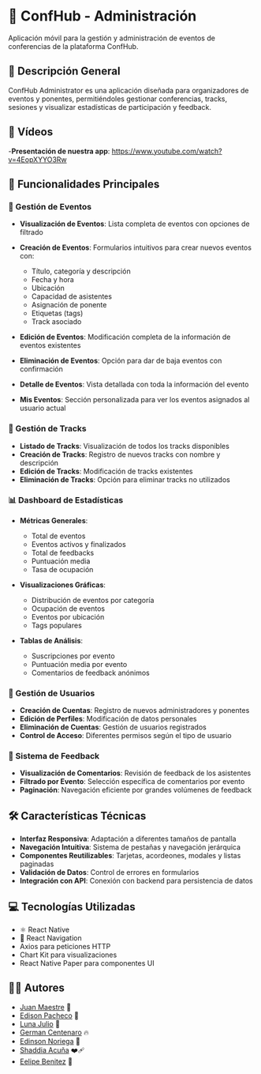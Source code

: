 # 📱 ConfHub - Administración

Aplicación móvil para la gestión y administración de eventos de conferencias de la plataforma ConfHub.

## 🌟 Descripción General

ConfHub Administrator es una aplicación diseñada para organizadores de eventos y ponentes, permitiéndoles gestionar conferencias, tracks, sesiones y visualizar estadísticas de participación y feedback.

## 🎥 Vídeos
-**Presentación de nuestra app**: https://www.youtube.com/watch?v=4EopXYYO3Rw

## 🚀 Funcionalidades Principales

### 📅 Gestión de Eventos

- **Visualización de Eventos**: Lista completa de eventos con opciones de filtrado
- **Creación de Eventos**: Formularios intuitivos para crear nuevos eventos con:
  - Título, categoría y descripción
  - Fecha y hora
  - Ubicación
  - Capacidad de asistentes
  - Asignación de ponente
  - Etiquetas (tags)
  - Track asociado
  
- **Edición de Eventos**: Modificación completa de la información de eventos existentes
- **Eliminación de Eventos**: Opción para dar de baja eventos con confirmación
- **Detalle de Eventos**: Vista detallada con toda la información del evento
- **Mis Eventos**: Sección personalizada para ver los eventos asignados al usuario actual

### 🔄 Gestión de Tracks

- **Listado de Tracks**: Visualización de todos los tracks disponibles
- **Creación de Tracks**: Registro de nuevos tracks con nombre y descripción
- **Edición de Tracks**: Modificación de tracks existentes
- **Eliminación de Tracks**: Opción para eliminar tracks no utilizados

### 📊 Dashboard de Estadísticas

- **Métricas Generales**:
  - Total de eventos
  - Eventos activos y finalizados
  - Total de feedbacks
  - Puntuación media
  - Tasa de ocupación

- **Visualizaciones Gráficas**:
  - Distribución de eventos por categoría
  - Ocupación de eventos
  - Eventos por ubicación
  - Tags populares

- **Tablas de Análisis**:
  - Suscripciones por evento
  - Puntuación media por evento
  - Comentarios de feedback anónimos

### 👥 Gestión de Usuarios

- **Creación de Cuentas**: Registro de nuevos administradores y ponentes
- **Edición de Perfiles**: Modificación de datos personales
- **Eliminación de Cuentas**: Gestión de usuarios registrados
- **Control de Acceso**: Diferentes permisos según el tipo de usuario

### 💬 Sistema de Feedback

- **Visualización de Comentarios**: Revisión de feedback de los asistentes
- **Filtrado por Evento**: Selección específica de comentarios por evento
- **Paginación**: Navegación eficiente por grandes volúmenes de feedback

## 🛠️ Características Técnicas

- **Interfaz Responsiva**: Adaptación a diferentes tamaños de pantalla
- **Navegación Intuitiva**: Sistema de pestañas y navegación jerárquica
- **Componentes Reutilizables**: Tarjetas, acordeones, modales y listas paginadas
- **Validación de Datos**: Control de errores en formularios
- **Integración con API**: Conexión con backend para persistencia de datos

## 💻 Tecnologías Utilizadas

- ⚛️ React Native
- 🧭 React Navigation
- Axios para peticiones HTTP
- Chart Kit para visualizaciones
- React Native Paper para componentes UI

## 👨‍💻 Autores

- [Juan Maestre](https://github.com/JuandiGo1) 🚀
- [Edison Pacheco](https://github.com/G-dark) 🌙
- [Luna Julio](https://github.com/lunajulio) 🌟
- [German Centenaro](https://github.com/GermanCentanaro) 🔥
- [Edinson Noriega](https://github.com/Almor21) 🌟
- [Shaddia Acuña](https://github.com/shaddia) ❤️‍🩹​
- [Eelipe Benitez](https://github.com/Almor21) 🌟


